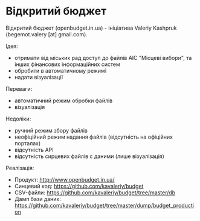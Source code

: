 # Відкритий бюджет

Відкритий бюджет (openbudget.in.ua) - ініціатива Valeriy Kashpruk (begemot.valery [at] gmail.com).

Ідея:

* отримати від міських рад доступ до файлів АІС "Місцеві вибори", та інших фінансових інформаційних систем
* обробити в автоматичному режимі
* надати візуалізації

Переваги:

* автоматичний режим обробки файлів
* візуалізація

Недоліки:

* ручний режим збору файлів
* неофіційний режим надання файлів (відсутність на офіційних порталах)
* відсутність API
* відсутність сирцевих файлів с даними (лише візуалізація)

Реалізація:

* Продукт: http://www.openbudget.in.ua/
* Синцевий код: https://github.com/kavaleriy/budget
* CSV-файли: https://github.com/kavaleriy/budget/tree/master/db
* Дамп бази даних: https://github.com/kavaleriy/budget/tree/master/dump/budget_production

